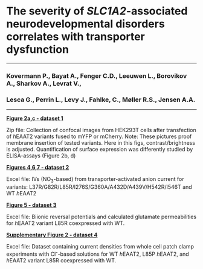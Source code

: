# The severity of <i>SLC1A2</i>-associated neurodevelopmental disorders correlates with transporter dysfunction
---------------------------------------------------------------------------------------------------------------
### Kovermann P., Bayat A., Fenger C.D., Leeuwen L., Borovikov A., Sharkov A., Levrat V.,
### Lesca G., Perrin L., Levy J., Fahlke, C., Møller R.S., Jensen A.A. 
---------------------------------------------------------------------------------------------------------------

<b>[Figure 2a,c - dataset 1](../main/Fig_2_Confocal_images_EAAT2_variants_HEK293T.zip)</b>

Zip file: Collection of confocal images from HEK293T cells after transfection of <i>h</i>EAAT2 variants fused to mYFP or mCherry.
Note: These pictures proof membrane insertion of tested variants. Here in this figs, contrast/brightness is adjusted. Quantification
of surface expression was differently studied by ELISA-assays (Figure 2b, d)

<b>[Figures 4,6,7 - dataset 2](../main/Figs_4_6_7_Current_amplitudes_hEAAT2_variants.xlsx)</b>

Excel file: IVs (NO<sub>3</sub>-based) from transporter-activated anion current 
for variants: L37R/G82R/L85R/I276S/G360A/A432D/A439V/H542R/I546T and WT <i>h</i>EAAT2

<b>[Figure 5 - dataset 3](../main/Fig_5_WTcoL85R_Glut_permeability.xlsx)</b>

Excel file: Biionic reversal potentials and calculated glutamate permeabilities 
for <i>h</i>EAAT2 variant L85R coexpressed with WT.

<b>[Supplementary Figure 2 - dataset 4](../main/Supplementary_Fig_2.xlsx)</b>

Excel file: Dataset containing current densities from whole cell patch clamp experiments with Cl<sup>-</sup>-based solutions
for WT <i>h</i>EAAT2, L85P <i>h</i>EAAT2, and <i>h</i>EAAT2 variant L85R coexpressed with WT.
